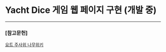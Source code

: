 # Yacht Dice 게임 웹 페이지 구현 (개발 중)

---

### [참고문헌]

[요트 주사위 나무위키](https://namu.wiki/w/%EC%9A%94%ED%8A%B8(%EC%A3%BC%EC%82%AC%EC%9C%84))
